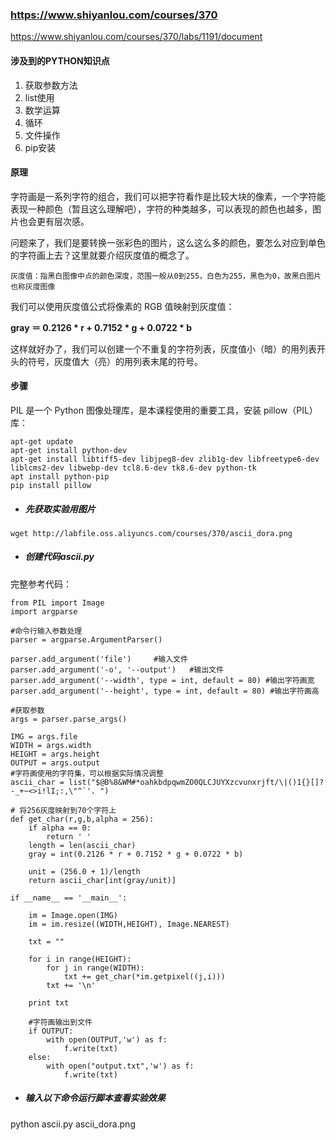 ### https://www.shiyanlou.com/courses/370

https://www.shiyanlou.com/courses/370/labs/1191/document

#### 涉及到的PYTHON知识点
1. 获取参数方法
2. list使用
3. 数学运算
4. 循环
5. 文件操作
6. pip安装

#### 原理
字符画是一系列字符的组合，我们可以把字符看作是比较大块的像素，一个字符能表现一种颜色（暂且这么理解吧），字符的种类越多，可以表现的颜色也越多，图片也会更有层次感。

问题来了，我们是要转换一张彩色的图片，这么这么多的颜色，要怎么对应到单色的字符画上去？这里就要介绍灰度值的概念了。

    灰度值：指黑白图像中点的颜色深度，范围一般从0到255，白色为255，黑色为0，故黑白图片也称灰度图像
我们可以使用灰度值公式将像素的 RGB 值映射到灰度值：

**gray ＝ 0.2126 * r + 0.7152 * g + 0.0722 * b**

这样就好办了，我们可以创建一个不重复的字符列表，灰度值小（暗）的用列表开头的符号，灰度值大（亮）的用列表末尾的符号。

#### 步骤
PIL 是一个 Python 图像处理库，是本课程使用的重要工具，安装 pillow（PIL）库：

```
apt-get update
apt-get install python-dev
apt-get install libtiff5-dev libjpeg8-dev zlib1g-dev libfreetype6-dev liblcms2-dev libwebp-dev tcl8.6-dev tk8.6-dev python-tk
apt install python-pip
pip install pillow
```

- ##### 先获取实验用图片
```
wget http://labfile.oss.aliyuncs.com/courses/370/ascii_dora.png
```

- ##### 创建代码ascii.py
完整参考代码：
```
from PIL import Image
import argparse

#命令行输入参数处理
parser = argparse.ArgumentParser()

parser.add_argument('file')     #输入文件
parser.add_argument('-o', '--output')   #输出文件
parser.add_argument('--width', type = int, default = 80) #输出字符画宽
parser.add_argument('--height', type = int, default = 80) #输出字符画高

#获取参数
args = parser.parse_args()

IMG = args.file
WIDTH = args.width
HEIGHT = args.height
OUTPUT = args.output
#字符画使用的字符集，可以根据实际情况调整
ascii_char = list("$@B%8&WM#*oahkbdpqwmZO0QLCJUYXzcvunxrjft/\|()1{}[]?-_+~<>i!lI;:,\"^`'. ")

# 将256灰度映射到70个字符上
def get_char(r,g,b,alpha = 256):
    if alpha == 0:
        return ' '
    length = len(ascii_char)
    gray = int(0.2126 * r + 0.7152 * g + 0.0722 * b)

    unit = (256.0 + 1)/length
    return ascii_char[int(gray/unit)]

if __name__ == '__main__':

    im = Image.open(IMG)
    im = im.resize((WIDTH,HEIGHT), Image.NEAREST)

    txt = ""

    for i in range(HEIGHT):
        for j in range(WIDTH):
            txt += get_char(*im.getpixel((j,i)))
        txt += '\n'

    print txt

    #字符画输出到文件
    if OUTPUT:
        with open(OUTPUT,'w') as f:
            f.write(txt)
    else:
        with open("output.txt",'w') as f:
            f.write(txt)
```

- ##### 输入以下命令运行脚本查看实验效果
python ascii.py ascii_dora.png
